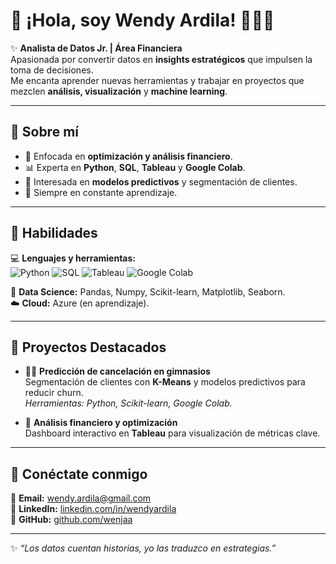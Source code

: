 # 🌸 ¡Hola, soy Wendy Ardila! 👩🏻‍💻  

✨ **Analista de Datos Jr. | Área Financiera**  
Apasionada por convertir datos en **insights estratégicos** que impulsen la toma de decisiones.  
Me encanta aprender nuevas herramientas y trabajar en proyectos que mezclen **análisis, visualización** y **machine learning**.  

---

## 🌟 Sobre mí
- 🎯 Enfocada en **optimización y análisis financiero**.  
- 📊 Experta en **Python**, **SQL**, **Tableau** y **Google Colab**.  
- 🧠 Interesada en **modelos predictivos** y segmentación de clientes.  
- 🌱 Siempre en constante aprendizaje.

---

## 🚀 Habilidades
💻 **Lenguajes y herramientas:**  
![Python](https://img.shields.io/badge/Python-3776AB?style=for-the-badge&logo=python&logoColor=white)
![SQL](https://img.shields.io/badge/SQL-336791?style=for-the-badge&logo=postgresql&logoColor=white)
![Tableau](https://img.shields.io/badge/Tableau-E97627?style=for-the-badge&logo=tableau&logoColor=white)
![Google Colab](https://img.shields.io/badge/Google_Colab-F9AB00?style=for-the-badge&logo=googlecolab&logoColor=white)

🔧 **Data Science:** Pandas, Numpy, Scikit-learn, Matplotlib, Seaborn.  
☁️ **Cloud:** Azure (en aprendizaje).

---

## 📂 Proyectos Destacados
- 🏋️‍♀️ **Predicción de cancelación en gimnasios**  
  Segmentación de clientes con **K-Means** y modelos predictivos para reducir churn.  
  *Herramientas: Python, Scikit-learn, Google Colab.*

- 💼 **Análisis financiero y optimización**  
  Dashboard interactivo en **Tableau** para visualización de métricas clave.  

---

## 🌈 Conéctate conmigo
💌 **Email:** wendy.ardila@gmail.com  
💼 **LinkedIn:** [linkedin.com/in/wendyardila](https://linkedin.com/in/wendyardila)  
🐙 **GitHub:** [github.com/wenjaa](https://github.com/wenjaa)

---

✨ *“Los datos cuentan historias, yo las traduzco en estrategias.”*
